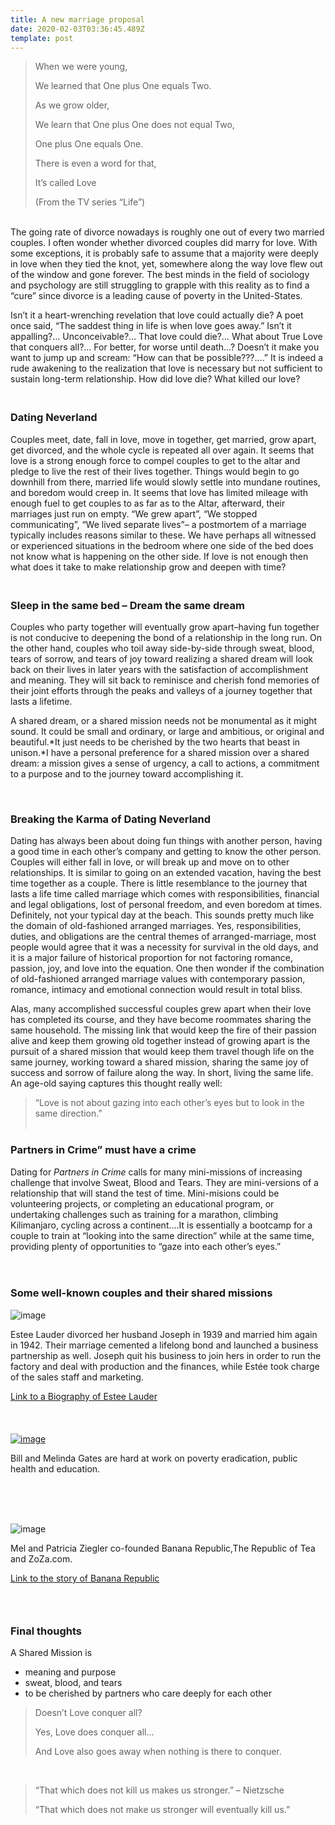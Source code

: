 ```yaml
---
title: A new marriage proposal
date: 2020-02-03T03:36:45.489Z
template: post
---
```

> When we were young,
>
> We learned that One plus One equals Two.
>
> As we grow older,
>
> We learn that One plus One does not equal Two,
>
> One plus One equals One.
>
> There is even a word for that,
>
> It’s called Love
>
> (From the TV series “Life”)

</br> The going rate of divorce nowadays is roughly one out of every two married couples. I often wonder whether divorced couples did marry for love. With some exceptions, it is probably safe to assume that a majority were deeply in love when they tied the knot, yet, somewhere along the way love flew out of the window and gone forever. The best minds in the field of sociology and psychology are still struggling to grapple with this reality as to find a “cure” since divorce is a  leading cause of poverty in the United-States.

Isn’t it a heart-wrenching revelation that love could actually die? A poet once said, “The saddest thing in life is when love goes away.” Isn’t it appalling?… Unconceivable?… That love could die?… What about True Love that conquers all?… For better, for worse until death…? Doesn’t it make you want to jump up and scream: “How can that be possible???….” It is indeed a rude awakening to the realization that love is necessary but not sufficient to sustain long-term relationship. How did love die? What killed our love? 

### **</br>Dating Neverland**

Couples meet, date, fall in love, move in together, get married, grow apart, get divorced, and the whole cycle is repeated all over again. It seems that love is a strong enough force to compel couples to get to the altar and pledge to live the rest of their lives together. Things would begin to go downhill from there, married life would slowly settle into mundane routines, and boredom would creep in. It seems that love has limited mileage with enough fuel to get couples to as far as to the Altar, afterward, their marriages just run on empty. “We grew apart”, “We stopped communicating”, “We lived separate lives”– a postmortem of a marriage typically includes reasons similar to these. We have perhaps all witnessed or experienced situations in the bedroom where one side of the bed does not know what is happening on the other side. If love is not enough then what does it take to make relationship grow and deepen with time? 

### **</br>** Sleep in the same bed – Dream the same dream

Couples who party together will eventually grow apart–having fun together is not conducive to deepening the bond of a relationship in the long run. On the other hand, couples who toil away side-by-side through sweat, blood, tears of sorrow, and tears of joy toward realizing a shared dream will look back on their lives in later years with the satisfaction of accomplishment and meaning. They will sit back to reminisce and cherish fond memories of their joint efforts through the peaks and valleys of a journey together that lasts a lifetime.

A shared dream, or a shared mission needs not be monumental as it might sound. It could be small and ordinary, or large and ambitious, or original and beautiful.*It just needs to be cherished by the two hearts that beast in unison.*I have a personal preference for a shared mission over a shared dream: a mission gives a sense of urgency, a call to actions, a commitment to a purpose and to the journey toward accomplishing it.

</br> 

### **Breaking the Karma of Dating Neverland**

Dating has always been about doing fun things with another person, having a good time in each other’s company and getting to know the other person. Couples will either fall in love, or will break up and move on to other relationships. It is similar to going on an extended vacation, having the best time together as a couple. There is little resemblance to the journey that lasts a life time called marriage which comes with responsibilities, financial and legal obligations, lost of personal freedom, and even boredom at times. Definitely, not your typical day at the beach. This sounds pretty much like the domain of old-fashioned arranged marriages. Yes, responsibilities, duties, and obligations are the central themes of arranged-marriage, most people would agree that it was a necessity for survival in the old days, and it is a major failure of historical proportion for not factoring romance, passion, joy, and love into the equation. One then wonder if the combination of old-fashioned arranged marriage values with contemporary passion, romance, intimacy and emotional connection would result in total bliss.

Alas, many accomplished successful couples grew apart when their love has completed its course, and they have become roommates sharing the same household. The missing link that would keep the fire of their passion alive and keep them growing old together instead of growing apart is the pursuit of a shared mission that would keep them travel though life on the same journey, working toward a shared mission, sharing the same joy of success and sorrow of failure along the way. In short, living the same life. An age-old saying captures this thought really well:

> “Love is not about gazing into each other’s eyes but to look in the same direction.”\
> </br>

### Partners in Crime” must have a crime

Dating for *Partners in Crime* calls for many mini-missions of increasing challenge that involve Sweat, Blood and Tears. They are mini-versions of a relationship that will stand the test of time. Mini-misions could be volunteering projects, or completing an educational program, or undertaking challenges such as training for a marathon, climbing Kilimanjaro, cycling across a continent….It is essentially a bootcamp for a couple to train at “looking into the same direction” while at the same time, providing plenty of opportunities to “gaze into each other’s eyes.”\
\
</br>

### **Some well-known couples and their shared missions**

![image](https://66.media.tumblr.com/ba806decb4d8b1a322425b3ee3ef1615/tumblr_inline_mm02aaOF661qz4rgp.jpg)

Estee Lauder divorced her husband Joseph in 1939 and married him again in 1942. Their marriage cemented a lifelong bond and launched a business partnership as well. Joseph quit his business to join hers in order to run the factory and deal with production and the finances, while Estée took charge of the sales staff and marketing.

[Link to a Biography of Estee Lauder](http://www.jewishvirtuallibrary.org/jsource/biography/Lauder.html)\
\
\
\
[![image](http://media-cache-ak0.pinimg.com/550x/57/0d/34/570d348319fdd5a3da48678963fbb95e.jpg)](http://pinterest.com/pin/101119954104897684/)

Bill and Melinda Gates are hard at work on poverty eradication, public health and education.

\
\
</br>

![image](https://66.media.tumblr.com/110d3815a8037b1acf87f3cd3f1174e0/tumblr_inline_mn0n1aZF1c1qz4rgp.jpg)

Mel and Patricia Ziegler co-founded Banana Republic,The Republic of Tea and ZoZa.com.

[Link to the story of Banana Republic](http://www.forbes.com/sites/danschawbel/2012/10/02/the-true-story-behind-the-banana-republic-brand/)



### </br>

### Final thoughts

A Shared Mission is

* meaning and purpose
* sweat, blood, and tears
* to be cherished by partners who care deeply for each other



> Doesn’t Love conquer all?
>
> Yes, Love does conquer all…
>
> And Love also goes away when nothing is there to conquer.

</br>

> “That which does not kill us makes us stronger.” – Nietzsche
>
> “That which does not make us stronger will eventually kill us.”

</br>
